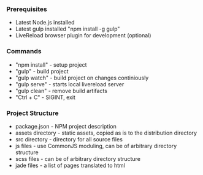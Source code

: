 ### Prerequisites
- Latest Node.js installed
- Latest gulp installed "npm install -g gulp"
- LiveReload browser plugin for development (optional)

### Commands
- "npm install" - setup project
- "gulp" - build project
- "gulp watch" - build project on changes continiously
- "gulp serve" - starts local livereload server
- "gulp clean" - remove build artifacts
- "Ctrl + C" - SIGINT, exit

### Project Structure
- package.json - NPM project description
- assets directory - static assets, copied as is to the distribution directory
- src directory - directory for all source files
- js files - use CommonJS moduling, can be of arbitrary directory structure
- scss files - can be of arbitrary directory structure
- jade files - a list of pages translated to html
